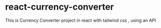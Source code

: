 # react-currency-converter
This is Currency Converter project in react with tailwind css , using an API
